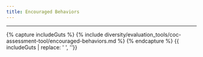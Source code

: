 ```yaml
---
title: Encouraged Behaviors
---
```


<hr>

{% capture includeGuts %}
{% include diversity/evaluation_tools/coc-assessment-tool/encouraged-behaviors.md %}
{% endcapture %}
{{ includeGuts | replace: '    ', ''}}
